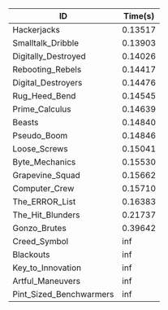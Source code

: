 |ID|Time(s)|
|-|-|
|Hackerjacks|0.13517|
|Smalltalk_Dribble|0.13903|
|Digitally_Destroyed|0.14026|
|Rebooting_Rebels|0.14417|
|Digital_Destroyers|0.14476|
|Rug_Heed_Bend|0.14545|
|Prime_Calculus|0.14639|
|Beasts|0.14840|
|Pseudo_Boom|0.14846|
|Loose_Screws|0.15041|
|Byte_Mechanics|0.15530|
|Grapevine_Squad|0.15662|
|Computer_Crew|0.15710|
|The_ERROR_List|0.16383|
|The_Hit_Blunders|0.21737|
|Gonzo_Brutes|0.39642|
|Creed_Symbol|inf|
|Blackouts|inf|
|Key_to_Innovation|inf|
|Artful_Maneuvers|inf|
|Pint_Sized_Benchwarmers|inf|
